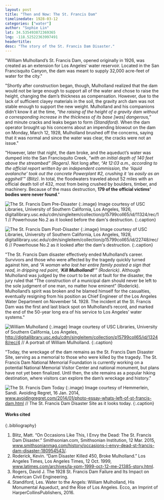 ```yaml
---
layout: post
title: "Then and Now: The St. Francis Dam"
timelinedate: 1928-03-12
categories: ["water"]
author: "Sophie Lin"
lat: 34.535493872369365
lng: -118.52522363997491
headertitle:
desc: "The story of the St. Francis Dam Disaster."
---
```

"William Mulholland’s St. Francis Dam, opened originally in 1926, was created as an extension for Los Angeles’ water reservoir. Located in the San Francisquito Canyon, the dam was meant to supply 32,000 acre-feet of water for the city."

"Shortly after construction began, though, Mulholland realized that the dam would not be large enough to support all of the water and chose to raise the height, changing the dam’s thickness as compensation. However, due to the lack of sufficient clayey materials in the soil, the gravity arch dam was not stable enough to support the new weight. Mulholland and his companions didn’t know it at the time, *“the raising of the height of a gravity dam without a corresponding increase in the thickness of its base [was] dangerous,”* and minute cracks and leaks began to form *(Standiford)*. When the dam operator brought up his concerns about an impending blowout on the dam on Monday, March 12, 1928, Mulholland brushed off the concerns, saying that it was normal and since the water was clear, the cracks were not an issue."

"However, later that night, the dam broke, and the aqueduct’s water was dumped into the San Francisquito Creek, *“with an initial depth of 140 feet above the streambed” (Rogers)*. Not long after, *“At 12:03 a.m., according to the official report written by an independent commission, the ‘liquid avalanche’ took out the concrete Powerplant #2, crushing it ‘as easily as an eggshell’” (Blitz)*. In total, the floodwaters traveled about 52 miles with an official death toll of 432, most from being crushed by boulders, timber, and machinery. Because of the mass destruction, **179 of the official victims’ bodies were never found**."

![The St. Francis Dam Pre-Disaster](images/StFrancisDam1_SL.jpg)
   {:.image}
Image courtesy of USC Libraries, University of Southern California, Los Angeles, 1926, digitallibrary.usc.edu/cdm/singleitem/collection/p15799coll65/id/11324/rec/11 // Powerhouse No.2 as it looked before the dam's destruction.
   {:.caption}

![The St. Francis Dam Post-Disaster](images/StFrancisDam2_SL.jpg)
   {:.image}
Image courtesy of  USC Libraries, University of Southern California, Los Angeles, 1928, digitallibrary.usc.edu/cdm/singleitem/collection/p15799coll65/id/22748/rec/6 // Powerhouse No.2 as it looked after the dam's destruction.
   {:.caption}

"The St. Francis Dam disaster effectively ended Mulholland’s career. Survivors and those who were affected by the tragedy quickly turned against him, and _“A woman who lost her entire family posted a sign that read, in dripping red paint, ‘**Kill Mulholland!**’” (Roderick)_. Although Mulholland was judged by the court to be not at fault for the disaster, the jury ruled that “The construction of a municipal dam should never be left to the sole judgment of one man, no matter how eminent” (Roderick). Mulholland’s spirit was broken and he blamed himself for the casualties, eventually resigning from his position as Chief Engineer of the Los Angeles Water Department on November 14. 1928. The incident at the St. Francis Dam was the first and last black spot on Mulholland’s record, and marked the end of the 50-year long era of his service to Los Angeles’ water systems."

![William Mulholland](images/WilliamMulholland_SL.jpg)
   {:.image}
Image courtesy of USC Libraries, University of Southern California, Los Angeles, http://digitallibrary.usc.edu/cdm/singleitem/collection/p15799coll65/id/13248/rec/4 // A portrait of William Mulholland.
   {:.caption}

"Today, the wreckage of the dam remains as the St. Francis Dam Disaster Site, serving as a memorial to those who were killed by the tragedy. The St. Francis Dam National Memorial Foundation is currently working on a potential National Memorial Visitor Center and national monument, but plans have not yet been finalized. Until then, the site remains as a popular hiking destination, where visitors can explore the dam’s wreckage and history."

![The St. Francis Dam Today](images/StFrancisDam3_SL.jpg)
   {:.image}
Image courtesy of Hemmerlein, Sandi. Avoiding Regret, 16 Jan. 2014, www.avoidingregret.com/2014/01/photo-essay-whats-left-of-st-francis-dam.html // The St. Francis Dam Disaster Site as it looks today.
   {:.caption}

#### Works cited

{:.bibliography}
1. Blitz, Matt. “On Occasions Like This, I Envy the Dead: The St. Francis Dam Disaster.” Smithsonian.com, Smithsonian Institution, 12 Mar. 2015, www.smithsonianmag.com/history/occasions-i-envy-dead-st-francis-dam-disaster-180954543/.
2. Roderick, Kevin. “Dam Disaster Killed 450, Broke Mulholland.” Los Angeles Times, Los Angeles Times, 12 Oct. 1999, www.latimes.com/archives/la-xpm-1999-oct-12-me-21385-story.html. 
3. Rogers, David J. The 1928 St. Francis Dam Failure and Its Impact on American Civil Engineering.
4. Standiford, Les. Water to the Angels: William Mulholland, His Monumental Aqueduct, and the Rise of Los Angeles. Ecco, an Imprint of HarperCollinsPublishers, 2016. 
